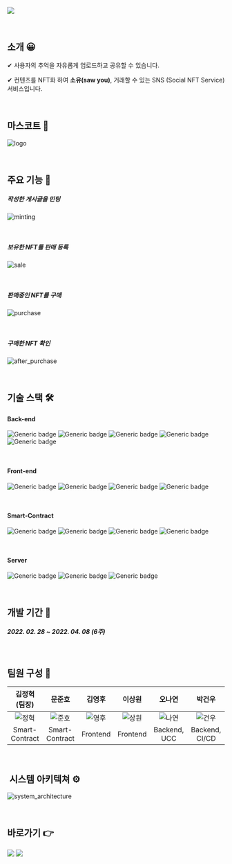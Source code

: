 ![](README.assets/sawyou.png)

&nbsp;

## 소개 😀

✔ 사용자의 추억을 자유롭게 업로드하고 공유할 수 있습니다.


✔ 컨텐츠를 NFT화 하여 **소유(saw you)**, 거래할 수 있는 SNS (Social NFT Service) 서비스입니다.

&nbsp;



## 마스코트 👀

![logo](README.assets/logo.png)

&nbsp;

## 주요 기능 📌

##### 작성한 게시글을 민팅

![minting](README.assets/minting.gif)

&nbsp;

##### 보유한 NFT를 판매 등록

![sale](README.assets/sale.gif)

&nbsp;

##### 판매중인 NFT를 구매

![purchase](README.assets/purchase.gif)

&nbsp;

##### 구매한 NFT 확인

![after_purchase](README.assets/after_purchase.gif)



&nbsp;

## 기술 스택 🛠

#### Back-end

![Generic badge](https://img.shields.io/badge/Java-11-green.svg)&nbsp;![Generic badge](https://img.shields.io/badge/SpringBoot-2.5.10-lightgreen.svg)&nbsp;![Generic badge](https://img.shields.io/badge/Gradle-7.4.1-%232e2929.svg)&nbsp;![Generic badge](https://img.shields.io/badge/Swagger-3.0.0-yellowgreen.svg)&nbsp;![Generic badge](https://img.shields.io/badge/QueryDSL-5.0.0-%236f8ed1.svg)

&nbsp;

#### Front-end

![Generic badge](https://img.shields.io/badge/React-17.0.2-skyblue.svg)&nbsp;![Generic badge](https://img.shields.io/badge/Recoil-0.6.1-yellow.svg)&nbsp;![Generic badge](https://img.shields.io/badge/Styled_Components-5.3.3-pink.svg)&nbsp;![Generic badge](https://img.shields.io/badge/Material_UI-5.5.0-blue.svg)

&nbsp;

#### Smart-Contract

![Generic badge](https://img.shields.io/badge/Solidity-0.8.4-%234d4d4d.svg)&nbsp;![Generic badge](https://img.shields.io/badge/Truffle-5.5.2-%23947676.svg)&nbsp;![Generic badge](https://img.shields.io/badge/Web3.js-1.5.3-orange.svg)&nbsp;![Generic badge](https://img.shields.io/badge/Ganache-7.0.1-red.svg)

&nbsp;

#### Server

![Generic badge](https://img.shields.io/badge/Docker-20.10.12-%234d80f0.svg)&nbsp;![Generic badge](https://img.shields.io/badge/MySQL-8.0-%238aa1d4.svg)&nbsp;![Generic badge](https://img.shields.io/badge/Nginx-1.21.6-%23299e29.svg)



&nbsp;

## 개발 기간 📅

##### 2022. 02. 28 ~ 2022. 04. 08 (6주)



&nbsp;

## 팀원 구성 🤝

|                 김정혁 (팀장)                  |                     문준호                     |                     김영후                     |                     이상원                     |                     오나연                     |                     박건우                     |
| :--------------------------------------------: | :--------------------------------------------: | :--------------------------------------------: | :--------------------------------------------: | :--------------------------------------------: | :--------------------------------------------: |
| ![정혁](README.assets/정혁-16499481259662.png) | ![준호](README.assets/준호-16499481362253.png) | ![영후](README.assets/영후-16499481393054.png) | ![상원](README.assets/상원-16499481433695.png) | ![나연](README.assets/나연-16499481459186.png) | ![건우](README.assets/건우-16499481480937.png) |
|                 Smart-Contract                 |                 Smart-Contract                 |                    Frontend                    |                    Frontend                    |                  Backend, UCC                  |                    Backend, CI/CD           |



&nbsp;

##  시스템 아키텍쳐 ⚙

![system_architecture](README.assets/system_architecture.png)

&nbsp;

## 바로가기 👉

<a href="https://www.notion.so/A401-ISawYou-2e521b17caa141dc8351c91733d613a5"><img src="https://img.shields.io/badge/시연 시나리오-black?style=flat-square&logo=Notion&logoColor=lightgreen&link=https://www.notion.so/A401-ISawYou-2e521b17caa141dc8351c91733d613a5"/></a> <a href="https://www.youtube.com/watch?v=gS62E9DLDSc"><img src="https://img.shields.io/badge/UCC 영상-black?style=flat-square&logo=Youtube&logoColor=FF0000&link=https://www.youtube.com/watch?v=gS62E9DLDSc"></a>

